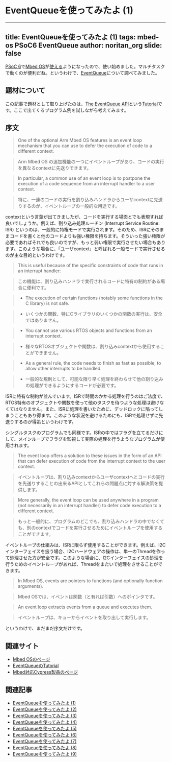 # EventQueueを使ってみたよ (1)

---
title: EventQueueを使ってみたよ (1)
tags: mbed-os PSoC6 EventQueue
author: noritan_org
slide: false
---

[PSoC 6]で[Mbed OS]が[使える][mbed cypress]ようになったので、使い始めました。マルチタスクで動くのが便利だね。というわけで、[EventQueue]について調べてみました。

## 題材について

この記事で題材として取り上げたのは、[The EventQueue API]という[Tutorial]です。ここで出てくるプログラム例を試しながら考えてみます。

## 序文

> One of the optional Arm Mbed OS features is an event loop mechanism that you can use to defer the execution of code to a different context.

> Arm Mbed OS の追加機能の一つにイベントループがあり、コードの実行を異なるcontextに先送りできます。

> In particular, a common use of an event loop is to postpone the execution of a code sequence from an interrupt handler to a user context.

> 特に、一連のコードの実行を割り込みハンドラからユーザcontextに先送りするのが、イベントループの一般的な用途です。

contextという言葉が出てきましたが、コードを実行する場面とでも表現すれば良いでしょうか。例えば、割り込み処理ルーチン (Interrupt Service Routine: ISR) というのは、一般的に特権モードで実行されます。そのため、ISRにそのままコードを書くと他のコードよりも強い権限を持ちます。そういった強い権限が必要であればそれでも良いのですが、もっと弱い権限で実行させたい場合もあります。このような場合に、「ユーザcontext」と呼ばれる一般モードで実行させるのが主な目的というわけです。

> This is useful because of the specific constraints of code that runs in an interrupt handler:

> この機能は、割り込みハンドラで実行されるコードに特有の制約がある場合に便利です。

> * The execution of certain functions (notably some functions in the C library) is not safe.

> * いくつかの関数、特にCライブラリのいくつかの関数の実行は、安全ではありません。

> * You cannot use various RTOS objects and functions from an interrupt context.

> * 様々なRTOSオブジェクトや関数は、割り込みcontextから使用することができません。

> * As a general rule, the code needs to finish as fast as possible, to allow other interrupts to be handled.

> * 一般的な規則として、可能な限り早く処理を終わらせて他の割り込みの処理ができるようにするコードが必要です。

ISRに特有な制約が並んでいます。ISRで時間のかかる処理を行うのはご法度で、RTOS特有のオブジェクトや関数を使って他のタスクを待つような処理は避けなくてはなりません。また、ISRに処理を書いたために、デッドロックに陥ってしまうこともあり得ます。このような状況を避けるためにも、ISRで処理せずに先送りするのが得策というわけです。

シングルタスクのプログラムでも同様です。ISRの中ではフラグを立てるだけにして、メインループでフラグを監視して実際の処理を行うようなプログラムが使用されます。

> The event loop offers a solution to these issues in the form of an API that can defer execution of code from the interrupt context to the user context.

> イベントループは、割り込みcontextからユーザcontextへとコードの実行を先送りすることの出来るAPIとしてこれらの問題点に対する解決策を提供します。

> More generally, the event loop can be used anywhere in a program (not necessarily in an interrupt handler) to defer code execution to a different context.

> もっと一般的に、プログラムのどこでも、割り込みハンドラの中でなくても、別のcontextでコードを実行させるためにイベントループを使用することができます。

イベントループの仕組みは、ISRに限らず使用することができます。例えば、I2Cインターフェイスを扱う場合、I2Cハードウェアの操作は、単一のThreadを作って処理させた方が安全です。このような場合に、I2Cインターフェイスの処理を行うためのイベントループがあれば、Threadをまたいで処理をさせることができます。

> In Mbed OS, events are pointers to functions (and optionally function arguments).

> Mbed OSでは、イベントは関数（と有れば引数）へのポインタです。

> An event loop extracts events from a queue and executes them.

> イベントループは、キューからイベントを取り出して実行します。

というわけで、まだまだ序文だけです。

## 関連サイト
* [Mbed OSのページ][Mbed OS]
* [EventQueueのTutorial][The EventQueue API]
* [Mbed対応Cypress製品のページ][mbed cypress]

## 関連記事
* [EventQueueを使ってみたよ (1)][(1)]
* [EventQueueを使ってみたよ (2)][(2)]
* [EventQueueを使ってみたよ (3)][(3)]
* [EventQueueを使ってみたよ (4)][(4)]
* [EventQueueを使ってみたよ (5)][(5)]
* [EventQueueを使ってみたよ (6)][(6)]
* [EventQueueを使ってみたよ (7)][(7)]
* [EventQueueを使ってみたよ (8)][(8)]
* [EventQueueを使ってみたよ (9)][(9)]

[(1)]:./chap1.md
[(2)]:./chap2.md
[(3)]:./chap3.md
[(4)]:./chap4.md
[(5)]:./chap5.md
[(6)]:./chap6.md
[(7)]:./chap7.md
[(8)]:./chap8.md
[(9)]:./chap9.md
[PSoC 6]:https://www.cypress.com/psoc6
[Mbed OS]:https://www.mbed.com/platform/mbed-os/
[mbed cypress]:https://os.mbed.com/teams/Cypress/
[EventQueue]:https://os.mbed.com/docs/mbed-os/v5.15/apis/eventqueue.html
[The EventQueue API]:https://os.mbed.com/docs/mbed-os/v5.15/tutorials/the-eventqueue-api.html
[Tutorial]:https://os.mbed.com/docs/mbed-os/v5.15/tutorials/index.html
